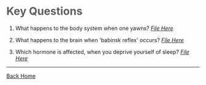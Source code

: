 # <span style="color: #5d5d5d;">Key Questions</span>

1. What happens to the body system when one yawns? _[File Here](./one.md)_

2. What happens to the brain when 'babinsk reflex' occurs? _[File Here](./two.md)_

3. Which hormone is affected, when you deprive yourself of  sleep? _[File Here](./three.md)_

- - -
[Back Home](../README.md)